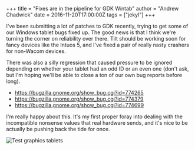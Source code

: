 +++
title = "Fixes are in the pipeline for GDK Wintab"
author = "Andrew Chadwick"
date = 2016-11-20T17:00:00Z
tags = ["jekyl"]
+++

I've been submitting a lot of patches to GDK recently, trying to get some of our
Windows tablet bugs fixed up. The good news is that I think we're turning the corner
on reliability over there. Tilt should be working soon for fancy devices like the
Intuos 5, and I've fixed a pair of really nasty crashers for non-Wacom devices.

There was also a silly regression that caused pressure to be ignored depending on
whether your tablet had an odd ID or an even one (don't ask, but I'm hoping we'll
be able to close a ton of our own bug reports before long).

- <https://bugzilla.gnome.org/show_bug.cgi?id=774265>
- <https://bugzilla.gnome.org/show_bug.cgi?id=774379>
- <https://bugzilla.gnome.org/show_bug.cgi?id=774699>

I'm really happy about this. It's my first proper foray into dealing with the
incompatible nonsense values that real hardware sends, and it's nice to be actually
be pushing back the tide for once.

![Test graphics tablets](hardware-pile.jpg)
